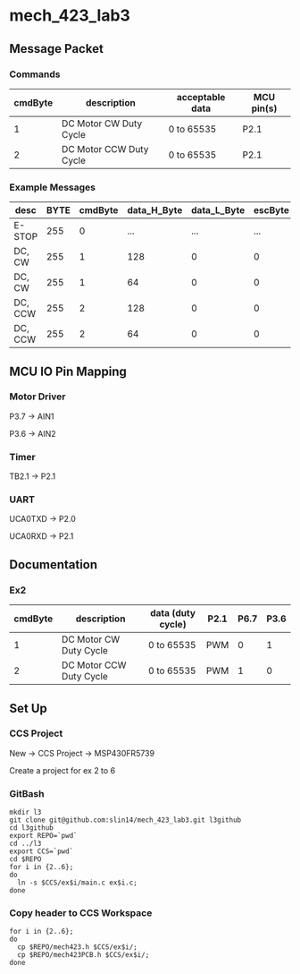 # mech_423_lab3
## Message Packet
### Commands
| cmdByte | description              | acceptable data | MCU pin(s)          |
|---------|--------------------------|-----------------|---------------------|
|  1      | DC Motor CW  Duty Cycle  | 0 to 65535      | P2.1                |
|  2      | DC Motor CCW Duty Cycle  | 0 to 65535      | P2.1                |

### Example Messages
| desc     | BYTE| cmdByte| data_H_Byte | data_L_Byte | escByte | data_modified |
|----------|-----|--------|-------------|-------------|---------|---------------|
| E-STOP   | 255 | 0      | ...         | ...         | ...     | ...           |
| DC, CW   | 255 | 1      | 128         | 0           | 0       | 32768 -> 50%  |
| DC, CW   | 255 | 1      |  64         | 0           | 0       | 32768 -> 25%  |
| DC, CCW  | 255 | 2      | 128         | 0           | 0       | 32768 -> 50%  |
| DC, CCW  | 255 | 2      |  64         | 0           | 0       | 32768 -> 25%  |

## MCU IO Pin Mapping
### Motor Driver
P3.7 -> AIN1

P3.6 -> AIN2

### Timer
TB2.1 -> P2.1

### UART
UCA0TXD -> P2.0

UCA0RXD -> P2.1

## Documentation
### Ex2
| cmdByte | description              | data (duty cycle) | P2.1 | P6.7 | P3.6  |
|---------|--------------------------|-------------------|------|------|-------|
|  1      | DC Motor CW  Duty Cycle  | 0 to 65535        | PWM  | 0    | 1     |
|  2      | DC Motor CCW Duty Cycle  | 0 to 65535        | PWM  | 1    | 0     |

## Set Up
### CCS Project
New -> CCS Project -> MSP430FR5739

Create a project for ex 2 to 6

### GitBash
```
mkdir l3
git clone git@github.com:slin14/mech_423_lab3.git l3github
cd l3github
export REPO=`pwd`
cd ../l3
export CCS=`pwd`
cd $REPO
for i in {2..6};
do
  ln -s $CCS/ex$i/main.c ex$i.c;
done
```
### Copy header to CCS Workspace
```
for i in {2..6};
do
  cp $REPO/mech423.h $CCS/ex$i/;
  cp $REPO/mech423PCB.h $CCS/ex$i/;
done
```
